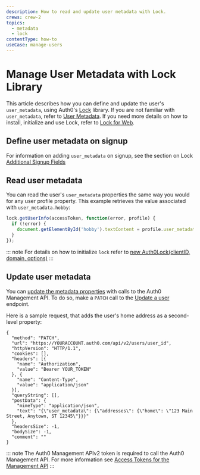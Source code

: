 ```yaml
---
description: How to read and update user metadata with Lock.
crews: crew-2
topics:
  - metadata
  - lock
contentType: how-to
useCase: manage-users
---
```


# Manage User Metadata with Lock Library

This article describes how you can define and update the user's `user_metadata`, using Auth0's [Lock](/libraries/lock) library. If you are not familiar with `user_metadata`, refer to [User Metadata](/metadata). If you need more details on how to install, initialize and use Lock, refer to [Lock for Web](/libraries/lock).

## Define user metadata on signup

For information on adding `user_metadata` on signup, see the section on Lock [Additional Signup Fields](/libraries/lock/v10/customization#additionalsignupfields-array-)

## Read user metadata

You can read the user's `user_metadata` properties the same way you would for any user profile property. This example retrieves the value associated with `user_metadata.hobby`:

```js
lock.getUserInfo(accessToken, function(error, profile) {
  if (!error) {
    document.getElementById('hobby').textContent = profile.user_metadata.hobby;
  }
});
```

::: note
For details on how to initialize `lock` refer to [new Auth0Lock(clientID, domain, options)](https://github.com/auth0/lock#new-auth0lockclientid-domain-options)
:::

## Update user metadata

You can [update the metadata properties](/metadata/apiv2#update-user-metadata) with calls to the Auth0 Management API. To do so, make a `PATCH` call to the [Update a user](/api/management/v2#!/Users/patch_users_by_id) endpoint.


Here is a sample request, that adds the user's home address as a second-level property:

```har
{
  "method": "PATCH",
  "url": "https://YOURACCOUNT.auth0.com/api/v2/users/user_id",
  "httpVersion": "HTTP/1.1",
  "cookies": [],
  "headers": [{
    "name": "Authorization",
    "value": "Bearer YOUR_TOKEN"
  }, {
    "name": "Content-Type",
    "value": "application/json"
  }],
  "queryString": [],
  "postData": {
    "mimeType": "application/json",
    "text": "{\"user_metadata\": {\"addresses\": {\"home\": \"123 Main Street, Anytown, ST 12345\"}}}"
  },
  "headersSize": -1,
  "bodySize": -1,
  "comment": ""
}
```

::: note
The Auth0 Management APIv2 token is required to call the Auth0 Management API. For more information see [Access Tokens for the Management API](/api/management/v2/concepts/tokens)
:::
